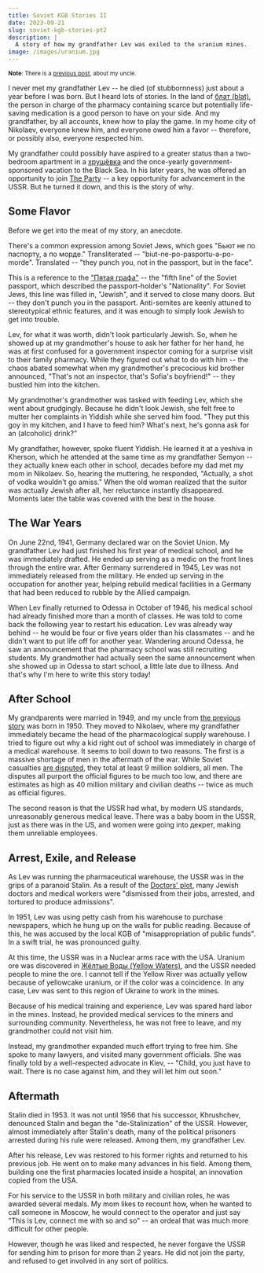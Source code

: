 ```yaml
---
title: Soviet KGB Stories II
date: 2023-09-21
slug: soviet-kgb-stories-pt2
description: |
  A story of how my grandfather Lev was exiled to the uranium mines.
image: /images/uranium.jpg
---
```


<small>**Note**: There is a [previous post](/posts/soviet-kgb-stories-pt1), about my uncle.</small>

I never met my grandfather Lev -- he died (of stubbornness) just about a year before I was born.
But I heard lots of stories.
In the land of [блат (blat)](https://en.wikipedia.org/wiki/Blat_(favors)), the person in charge of the pharmacy containing scarce but potentially life-saving medication is a good person to have on your side.
And my grandfather, by all accounts, knew how to play the game.
In my home city of Nikolaev, everyone knew him, and everyone owed him a favor -- therefore, or possibly also, everyone respected him.

My grandfather could possibly have aspired to a greater status than a two-bedroom apartment in a [хрущёвка](https://en.wikipedia.org/wiki/Khrushchevka) and the once-yearly government-sponsored vacation to the Black Sea.
In his later years, he was offered an opportunity to join [The Party](https://en.wikipedia.org/wiki/Communist_Party_of_the_Soviet_Union) -- a key opportunity for advancement in the USSR.
But he turned it down, and this is the story of why.

## Some Flavor

Before we get into the meat of my story, an anecdote.

There's a common expression among Soviet Jews, which goes "Бьют не по паспорту, а по морде."
Transliterated -- "biut-ne-po-pasportu-a-po-morde".
Translated -- "they punch you, not in the passport, but in the face".

This is a reference to the ["Пятая графа"](https://ru.wikipedia.org/wiki/%D0%9F%D1%8F%D1%82%D0%B0%D1%8F_%D0%B3%D1%80%D0%B0%D1%84%D0%B0) -- the "fifth line" of the Soviet passport, which described the passport-holder's "Nationality".
For Soviet Jews, this line was filled in, "Jewish", and it served to close many doors.
But -- they don't punch you in the passport.
Anti-semites are keenly attuned to stereotypical ethnic features, and it was enough to simply look Jewish to get into trouble.

Lev, for what it was worth, didn't look particularly Jewish.
So, when he showed up at my grandmother's house to ask her father for her hand, he was at first confused for a government inspector coming for a surprise visit to their family pharmacy.
While they figured out what to do with him -- the chaos abated somewhat when my grandmother's precocious kid brother announced, "That's not an inspector, that's Sofia's boyfriend!" -- they bustled him into the kitchen.

My grandmother's grandmother was tasked with feeding Lev, which she went about grudgingly.
Because he didn't look Jewish, she felt free to mutter her complaints in Yiddish while she served him food.
"They put this goy in my kitchen, and I have to feed him?
What's next, he's gonna ask for an (alcoholic) drink?"

My grandfather, however, spoke fluent Yiddish.
He learned it at a yeshiva in Kherson, which he attended at the same time as my grandfather Semyon -- they actually knew each other in school, decades before my dad met my mom in Nikolaev.
So, hearing the muttering, he responded, "Actually, a shot of vodka wouldn't go amiss."
When the old woman realized that the suitor was actually Jewish after all, her reluctance instantly disappeared.
Moments later the table was covered with the best in the house.

## The War Years

On June 22nd, 1941, Germany declared war on the Soviet Union.
My grandfather Lev had just finished his first year of medical school, and he was immediately drafted.
He ended up serving as a medic on the front lines through the entire war.
After Germany surrendered in 1945, Lev was not immediately released from the military.
He ended up serving in the occupation for another year, helping rebuild medical facilities in a Germany that had been reduced to rubble by the Allied campaign.

When Lev finally returned to Odessa in October of 1946, his medical school had already finished more than a month of classes.
He was told to come back the following year to restart his education.
Lev was already way behind -- he would be four or five years older than his classmates -- and he didn't want to put life off for another year.
Wandering around Odessa, he saw an announcement that the pharmacy school was still recruiting students.
My grandmother had actually seen the same announcement when she showed up in Odessa to start school, a little late due to illness.
And that's why I'm here to write this story today!

## After School

My grandparents were married in 1949, and my uncle from [the previous story](/posts/soviet-kgb-stories-pt1) was born in 1950.
They moved to Nikolaev, where my grandfather immediately became the head of the pharmacological supply warehouse.
I tried to figure out why a kid right out of school was immediately in charge of a medical warehouse.
It seems to boil down to two reasons.
The first is a massive shortage of men in the aftermath of the war.
While Soviet casualties [are disputed](https://en.wikipedia.org/wiki/World_War_II_casualties_of_the_Soviet_Union), they total at least 9 million soldiers, all men.
The disputes all purport the official figures to be much too low, and there are estimates as high as 40 million military and civilian deaths -- twice as much as official figures.

The second reason is that the USSR had what, by modern US standards, unreasonably generous medical leave.
There was a baby boom in the USSR, just as there was in the US, and women were going into декрет, making them unreliable employees.

## Arrest, Exile, and Release

As Lev was running the pharmaceutical warehouse, the USSR was in the grips of a paranoid Stalin.
As a result of the [Doctors' plot](https://en.wikipedia.org/wiki/Doctors%27_plot), many Jewish doctors and medical workers were "dismissed from their jobs, arrested, and tortured to produce admissions".

In 1951, Lev was using petty cash from his warehouse to purchase newspapers, which he hung up on the walls for public reading.
Because of this, he was accused by the local KGB of "misappropriation of public funds".
In a swift trial, he was pronounced guilty.

At this time, the USSR was in a Nuclear arms race with the USA.
Uranium ore was discovered in [Жёлтые Воды (Yellow Waters)](https://en.wikipedia.org/wiki/Zhovti_Vody), and the USSR needed people to mine the ore.
I cannot tell if the Yellow River was actually yellow because of yellowcake uranium, or if the color was a coincidence.
In any case, Lev was sent to this region of Ukraine to work in the mines.

Because of his medical training and experience, Lev was spared hard labor in the mines.
Instead, he provided medical services to the miners and surrounding community.
Nevertheless, he was not free to leave, and my grandmother could not visit him.

Instead, my grandmother expanded much effort trying to free him.
She spoke to many lawyers, and visited many government officials.
She was finally told by a well-respected advocate in Kiev, -- "Child, you just have to wait.
There is no case against him, and they will let him out soon."

## Aftermath

Stalin died in 1953.
It was not until 1956 that his successor, Khrushchev, denounced Stalin and began the "de-Stalinization" of the USSR.
However, almost immediately after Stalin's death, many of the political prisoners arrested during his rule were released.
Among them, my grandfather Lev.

After his release, Lev was restored to his former rights and returned to his previous job.
He went on to make many advances in his field.
Among them, building one the first pharmacies located inside a hospital, an innovation copied from the USA.

For his service to the USSR in both military and civilian roles, he was awarded several medals.
My mom likes to recount how, when he wanted to call someone in Moscow, he would connect to the operator and just say "This is Lev, connect me with so and so" -- an ordeal that was much more difficult for other people.

However, though he was liked and respected, he never forgave the USSR for sending him to prison for more than 2 years.
He did not join the party, and refused to get involved in any sort of politics.
